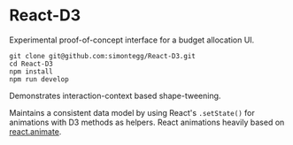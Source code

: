 
# React-D3

Experimental proof-of-concept interface for a budget allocation UI.


```
git clone git@github.com:simontegg/React-D3.git
cd React-D3
npm install
npm run develop

```

Demonstrates interaction-context based shape-tweening. 

Maintains a consistent data model by using React's ```.setState()``` for animations with D3 methods as helpers. React animations heavily based on [react.animate](https://github.com/pleasetrythisathome/react.animate).